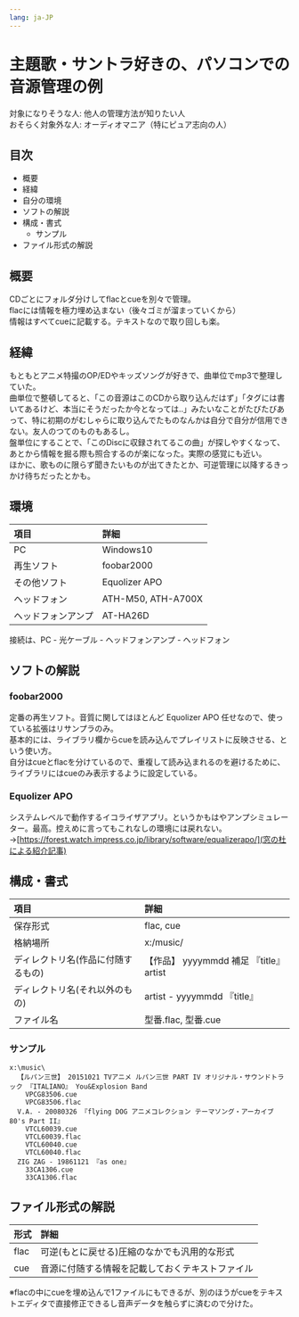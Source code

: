 ```yaml
---
lang: ja-JP
---
```


# 主題歌・サントラ好きの、パソコンでの音源管理の例

対象になりそうな人: 他人の管理方法が知りたい人  
おそらく対象外な人: オーディオマニア（特にピュア志向の人）  


## 目次

- 概要
- 経緯
- 自分の環境
- ソフトの解説
- 構成・書式
  - サンプル
- ファイル形式の解説


## 概要

CDごとにフォルダ分けしてflacとcueを別々で管理。  
flacには情報を極力埋め込まない（後々ゴミが溜まっていくから）  
情報はすべてcueに記載する。テキストなので取り回しも楽。  


## 経緯

もともとアニメ特撮のOP/EDやキッズソングが好きで、曲単位でmp3で整理していた。  
曲単位で整頓してると、「この音源はこのCDから取り込んだはず」「タグには書いてあるけど、本当にそうだったか今となっては‥」みたいなことがたびたびあって、特に初期のがむしゃらに取り込んでたものなんかは自分で自分が信用できない。友人のつてのものもあるし。  
盤単位にすることで、「このDiscに収録されてるこの曲」が探しやすくなって、あとから情報を掘る際も照合するのが楽になった。実際の感覚にも近い。  
ほかに、歌ものに限らず聞きたいものが出てきたとか、可逆管理に以降するきっかけ待ちだったとかも。  


## 環境

|項目|詳細
|:--|:--
|PC|Windows10
|再生ソフト|foobar2000
|その他ソフト|Equolizer APO
|ヘッドフォン|ATH-M50, ATH-A700X
|ヘッドフォンアンプ|AT-HA26D

接続は、PC - 光ケーブル - ヘッドフォンアンプ - ヘッドフォン  


## ソフトの解説

### foobar2000
定番の再生ソフト。音質に関してはほとんど Equolizer APO 任せなので、使っている拡張はリサンプラのみ。  
基本的には、ライブラリ欄からcueを読み込んでプレイリストに反映させる、という使い方。  
自分はcueとflacを分けているので、重複して読み込まれるのを避けるために、ライブラリにはcueのみ表示するように設定している。  

### Equolizer APO
システムレベルで動作するイコライザアプリ。というかもはやアンプシミュレーター。最高。控えめに言ってもこれなしの環境には戻れない。   
→[https://forest.watch.impress.co.jp/library/software/equalizerapo/](窓の杜による紹介記事)  


## 構成・書式

|項目|詳細
|:--|:--
|保存形式|flac, cue
|格納場所|x:/music/
|ディレクトリ名(作品に付随するもの)|【作品】 yyyymmdd 補足 『title』 artist
|ディレクトリ名(それ以外のもの)|artist - yyyymmdd 『title』
|ファイル名|型番.flac, 型番.cue

### サンプル

```text
x:\music\
  【ルパン三世】 20151021 TVアニメ ルパン三世 PART IV オリジナル・サウンドトラック 『ITALIANO』 You&Explosion Band
    VPCG83506.cue
    VPCG83506.flac
  V.A. - 20080326 『flying DOG アニメコレクション テーマソング・アーカイブ 80's Part II』
    VTCL60039.cue
    VTCL60039.flac
    VTCL60040.cue
    VTCL60040.flac
  ZIG ZAG - 19861121 『as one』
    33CA1306.cue
    33CA1306.flac
```


## ファイル形式の解説

|形式|詳細
|:--|:--
|flac|可逆(もとに戻せる)圧縮のなかでも汎用的な形式
|cue|音源に付随する情報を記載しておくテキストファイル
  
※flacの中にcueを埋め込んで1ファイルにもできるが、別のほうがcueをテキストエディタで直接修正できるし音声データを触らずに済むので分けた。  




